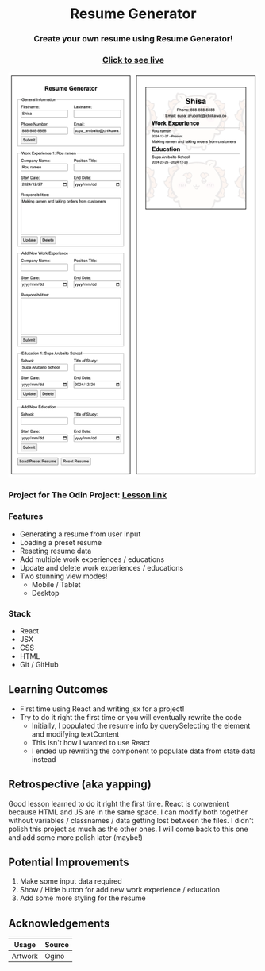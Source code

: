 <h1 align="center">Resume Generator</h1>
<h3 align="center">Create your own resume using Resume Generator!</h3>
<h3 align="center"><a href=''>Click to see live</a></h3>

<img width="" alt="" src="./src/project-screenshots/desktop-view.png">

### Project for The Odin Project: [Lesson link](https://www.theodinproject.com/lessons/node-path-react-new-cv-application)

### Features
- Generating a resume from user input
- Loading a preset resume
- Reseting resume data
- Add multiple work experiences / educations
- Update and delete work experiences / educations
- Two stunning view modes!
    - Mobile / Tablet
    - Desktop

### Stack
- React 
- JSX
- CSS
- HTML
- Git / GitHub

## Learning Outcomes
- First time using React and writing jsx for a project!
- Try to do it right the first time or you will eventually rewrite the code
    - Initially, I populated the resume info by querySelecting the element and modifying textContent
    - This isn't how I wanted to use React 
    - I ended up rewriting the component to populate data from state data instead

## Retrospective (aka yapping)
Good lesson learned to do it right the first time. React is convenient because HTML and JS are in the same space. I can modify both together without variables / classnames / data getting lost between the files. I didn't polish this project as much as the other ones. I will come back to this one and add some more polish later (maybe!)

## Potential Improvements
1. Make some input data required 
2. Show / Hide button for add new work experience / education
3. Add some more styling for the resume

## Acknowledgements
| Usage   | Source         |
| ------- | -------------- |
| Artwork | Ogino |
